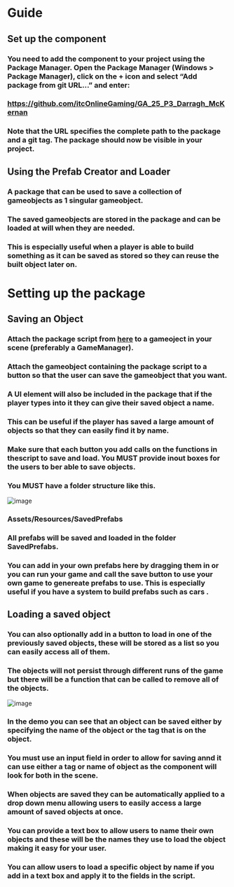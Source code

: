 # Guide

## Set up the component
### You need to add the component to your project using the Package Manager. Open the Package Manager (Windows > Package Manager), click on the + icon and select “Add package from git URL...” and enter:

### https://github.com/itcOnlineGaming/GA_25_P3_Darragh_McKernan

### Note that the URL specifies the complete path to the package and a git tag. The package should now be visible in your project.

## Using the Prefab Creator and Loader
### A package that can be used to save a collection of gameobjects as 1 singular gameobject.
### The saved gameobjects are stored in the package and can be loaded at will when they are needed.
### This is especially useful when a player is able to build something as it can be saved as stored so they can reuse the built object later on.

# Setting up the package
## Saving an Object
### Attach the package script from [here](https://github.com/itcOnlineGaming/GA_25_P3_Darragh_McKernan.git?path=/Packages/ie.mypackage.prefabcreatorandloader#v1.0.5) to a gameoject in your scene (preferably a GameManager).
### Attach the gameobject containing the package script to a button so that the user can save the gameobject that you want.
### A UI element will also be included in the package that if the player types into it they can give their saved object a name.
### This can be useful if the player has saved a large amount of objects so that they can easily find it by name. 
### Make sure that each button you add calls on the functions in thescript to save and load. You MUST provide inout boxes for the users to ber able to save objects.
### You MUST have a folder structure like this.
![image](https://github.com/user-attachments/assets/d15d471d-2d65-4c77-aa5d-6404f599dc30)
### Assets/Resources/SavedPrefabs
### All prefabs will be saved and loaded in the folder SavedPrefabs.
### You can add in your own prefabs here by dragging them in or you can run your game and call the save button to use your own game to genereate prefabs to use. This is especially useful if you have a system to build prefabs such as cars .
## Loading a saved object
### You can also optionally add in a button to load in one of the previously saved objects, these will be stored as a list so you can easily access all of them.
### The objects will not persist through different runs of the game but there will be a function that can be called to remove all of the objects.
![image](https://github.com/user-attachments/assets/66119f52-cfd0-4b87-a800-8a31a7dbea51)
### In the demo you can see that an object can be saved either by specifying the name of the object or the tag that is on the object.
### You must use an input field in order to allow for saving annd it can use either a tag or name of object as the component will look for both in the scene.
### When objects are saved they can be automatically applied to a drop down menu allowing users to easily access a large amount of saved objects at once.
### You can provide a text box to allow users to name their own objects and these will be the names they use to load the object making it easy for your user.
### You can allow users to load a specific object by name if you add in a text box and apply it to the fields in the script.
